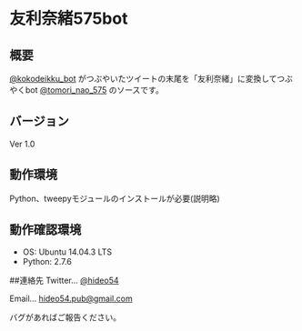 # 友利奈緒575bot

## 概要

[@kokodeikku_bot](https://twitter.com/kokodeikku_bot/) がつぶやいたツイートの末尾を「友利奈緒」に変換してつぶやくbot [@tomori_nao_575](https://twitter.com/tomori_nao_575) のソースです。

## バージョン

Ver 1.0

## 動作環境

Python、tweepyモジュールのインストールが必要(説明略)

## 動作確認環境

* OS: Ubuntu 14.04.3 LTS
* Python: 2.7.6

##連絡先
Twitter… [@hideo54](https://www.twitter.com/hideo54)

Email… hideo54.pub@gmail.com

バグがあればご報告ください。
